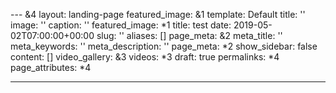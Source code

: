 --- &4
layout: landing-page
featured_image: &1
  template: Default
  title: ''
  image: ''
  caption: ''
  featured_image: *1
title: test
date: 2019-05-02T07:00:00+00:00
slug: ''
aliases: []
page_meta: &2
  meta_title: ''
  meta_keywords: ''
  meta_description: ''
  page_meta: *2
show_sidebar: false
content: []
video_gallery: &3
  videos: *3
draft: true
permalinks: *4
page_attributes: *4

---
